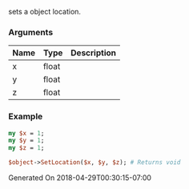 sets a object location.
### Arguments
**Name**|**Type**|**Description**
:---|:---|:---
x|float|
y|float|
z|float|

### Example

```perl
my $x = 1;
my $y = 1;
my $z = 1;

$object->SetLocation($x, $y, $z); # Returns void
```


Generated On 2018-04-29T00:30:15-07:00